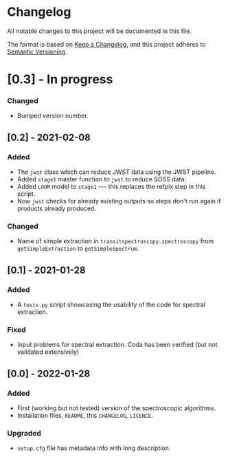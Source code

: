 # Changelog
All notable changes to this project will be documented in this file.

The format is based on [Keep a Changelog](https://keepachangelog.com/en/1.0.0/),
and this project adheres to [Semantic Versioning](https://semver.org/spec/v2.0.0.html).

# [0.3] - In progress
### Changed
- Bumped version number.

## [0.2] - 2021-02-08
### Added
- The `jwst` class which can reduce JWST data using the JWST pipeline.
- Added `stage1` master function to `jwst` to reduce SOSS data.
- Added `LOOM` model to `stage1` --- this replaces the refpix step in this script.
- Now `jwst` checks for already existing outputs so steps don't run again if products already produced.
### Changed
- Name of simple extraction in `transitspectroscopy.spectroscopy` from `getSimpleExtraction` to `getSimpleSpectrum`.

## [0.1] - 2021-01-28
### Added
- A `tests.py` script showcasing the usability of the code for spectral extraction.
### Fixed
- Input problems for spectral extraction. Coda has been verified (but not validated extensively)

## [0.0] - 2022-01-28
### Added
- First (working but not tested) version of the spectroscopic algorithms.
- Installation files, `README`, this `CHANGELOG`, `LICENCE`.
### Upgraded
- `setup.cfg` file has metadata info with long description.

